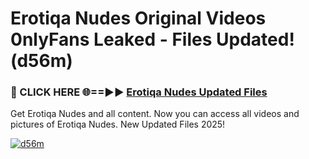 # Erotiqa Nudes Original Videos 0nlyFans Leaked - Files Updated! (d56m)

<h3>🔴 CLICK HERE 🌐==►► <a href="https://tinyurl.com/yrmya6cz" rel="nofollow">Erotiqa Nudes Updated Files</a></h3>

Get Erotiqa Nudes and all content. Now you can access all videos and pictures of Erotiqa Nudes. New Updated Files 2025!

[![d56m](https://i.imgur.com/FMdXYCs.gif)](https://tinyurl.com/yrmya6cz)
